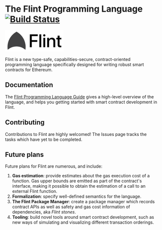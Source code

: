 # The Flint Programming Language [![Build Status](https://travis-ci.com/franklinsch/flint.svg?token=QwcCuJTEqyvvqgtqAD5V&branch=master)](https://travis-ci.com/franklinsch/flint)

<img src="docs/flint_small.png" height="70">

Flint is a new type-safe, capabilities-secure, contract-oriented programming language specifically designed for writing robust smart contracts for Ethereum.

## Documentation

The [Flint Programming Language Guide](https://franklinsch.gitbooks.io/flint/) gives a high-level overview of the language, and helps you getting started with smart contract development in Flint.

## Contributing

Contributions to Flint are highly welcomed!
The Issues page tracks the tasks which have yet to be completed.

## Future plans

Future plans for Flint are numerous, and include:

1. **Gas estimation**: provide estimates about the gas execution cost of a function. Gas upper bounds are emitted as part of the contract's interface, making it possible to obtain the estimation of a call to an external Flint function.
2. **Formalization**: specify well-defined semantics for the language.
3. **The Flint Package Manager**: create a package manager which records contract APIs as well as safety and gas cost information of dependencies, aka _Flint stones_.
4. **Tooling**: build novel tools around smart contract development, such as new ways of simulating and visualizing different transaction orderings.
